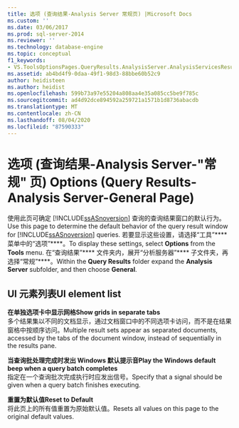 ```yaml
---
title: 选项 (查询结果-Analysis Server 常规页) |Microsoft Docs
ms.custom: ''
ms.date: 03/06/2017
ms.prod: sql-server-2014
ms.reviewer: ''
ms.technology: database-engine
ms.topic: conceptual
f1_keywords:
- VS.ToolsOptionsPages.QueryResults.AnalysisServer.AnalysisServicesResulstsGeneral
ms.assetid: ab4bd4f9-0daa-49f1-98d3-88bbe60b52c9
author: heidisteen
ms.author: heidist
ms.openlocfilehash: 599b73a97e55204a808aa4e35a085cc5be9f785c
ms.sourcegitcommit: ad4d92dce894592a259721a1571b1d8736abacdb
ms.translationtype: MT
ms.contentlocale: zh-CN
ms.lasthandoff: 08/04/2020
ms.locfileid: "87590333"
---
```

# <a name="options-query-results-analysis-server-general-page"></a><span data-ttu-id="06ddb-102">选项 (查询结果-Analysis Server-"常规" 页) </span><span class="sxs-lookup"><span data-stu-id="06ddb-102">Options (Query Results-Analysis Server-General Page)</span></span>
  <span data-ttu-id="06ddb-103">使用此页可确定 [!INCLUDE[ssASnoversion](../includes/ssasnoversion-md.md)] 查询的查询结果窗口的默认行为。</span><span class="sxs-lookup"><span data-stu-id="06ddb-103">Use this page to determine the default behavior of the query result window for [!INCLUDE[ssASnoversion](../includes/ssasnoversion-md.md)] queries.</span></span> <span data-ttu-id="06ddb-104">若要显示这些设置，请选择“工具”\*\*\*\* 菜单中的“选项”\*\*\*\*。</span><span class="sxs-lookup"><span data-stu-id="06ddb-104">To display these settings, select **Options** from the **Tools** menu.</span></span> <span data-ttu-id="06ddb-105">在“查询结果”\*\*\*\* 文件夹内，展开“分析服务器”\*\*\*\* 子文件夹，再选择“常规”\*\*\*\*。</span><span class="sxs-lookup"><span data-stu-id="06ddb-105">Within the **Query Results** folder expand the **Analysis Server** subfolder, and then choose **General**.</span></span>  
  
## <a name="ui-element-list"></a><span data-ttu-id="06ddb-106">UI 元素列表</span><span class="sxs-lookup"><span data-stu-id="06ddb-106">UI element list</span></span>  
 <span data-ttu-id="06ddb-107">**在单独选项卡中显示网格**</span><span class="sxs-lookup"><span data-stu-id="06ddb-107">**Show grids in separate tabs**</span></span>  
 <span data-ttu-id="06ddb-108">多个结果集以不同的文档显示，通过文档窗口中的不同选项卡访问，而不是在结果窗格中按顺序访问。</span><span class="sxs-lookup"><span data-stu-id="06ddb-108">Multiple result sets appear as separated documents, accessed by the tabs of the document window, instead of sequentially in the results pane.</span></span>  
  
 <span data-ttu-id="06ddb-109">**当查询批处理完成时发出 Windows 默认提示音**</span><span class="sxs-lookup"><span data-stu-id="06ddb-109">**Play the Windows default beep when a query batch completes**</span></span>  
 <span data-ttu-id="06ddb-110">指定在一个查询批次完成执行时应发出信号。</span><span class="sxs-lookup"><span data-stu-id="06ddb-110">Specify that a signal should be given when a query batch finishes executing.</span></span>  
  
 <span data-ttu-id="06ddb-111">**重置为默认值**</span><span class="sxs-lookup"><span data-stu-id="06ddb-111">**Reset to Default**</span></span>  
 <span data-ttu-id="06ddb-112">将此页上的所有值重置为原始默认值。</span><span class="sxs-lookup"><span data-stu-id="06ddb-112">Resets all values on this page to the original default values.</span></span>  
  
  
